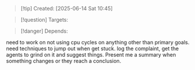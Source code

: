 
>[!tip] Created: [2025-06-14 Sat 10:45]

>[!question] Targets: 

>[!danger] Depends: 

need to work on not using cpu cycles on anything other than primary goals.
need techniques to jump out when get stuck.
log the complaint, get the agents to grind on it and suggest things.
Present me a summary when something changes or they reach a conclusion.